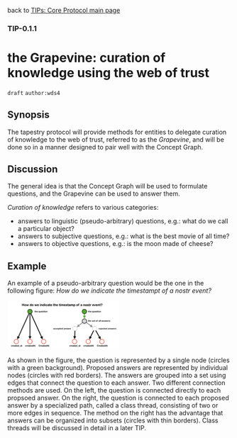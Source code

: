 back to [TIPs: Core Protocol main page](https://github.com/wds4/tapestry-protocol/blob/main/tips/core-protocol/README.md)

### TIP-0.1.1
the Grapevine: curation of knowledge using the web of trust
=====

`draft` `author:wds4`

## Synopsis

The tapestry protocol will provide methods for entities to delegate curation of knowledge to the web of trust, referred to as the *Grapevine*, and will be done so in a manner designed to pair well with the Concept Graph.

## Discussion

The general idea is that the Concept Graph will be used to formulate questions, and the Grapevine can be used to answer them.

*Curation of knowledge* refers to various categories:
- answers to linguistic (pseudo-arbitrary) questions, e.g.: what do we call a particular object?
- answers to subjective questions, e.g.: what is the best movie of all time?
- answers to objective questions, e.g.: is the moon made of cheese?

## Example

An example of a pseudo-arbitrary question would be the one in the following figure: *How do we indicate the timestampt of a nostr event?*

<img src="../../images/createdAtQuestionAsGraph.png" width="50%" />

As shown in the figure, the question is represented by a single node (circles with a green background). Proposed answers are represented by individual nodes (circles with red borders). The answers are grouped into a set using edges that connect the question to each answer. Two different connection methods are used. On the left, the question is connected directly to each propsoed answer. On the right, the question is connected to each proposed answer by a specialized path, called a class thread, consisting of two or more edges in sequence. The method on the right has the advantage that answers can be organized into subsets (circles with thin borders). Class threads will be discussed in detail in a later TIP.

